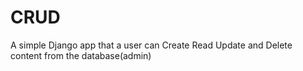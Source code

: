 # CRUD

A simple Django app that a user can Create Read Update and Delete content from the database(admin)

